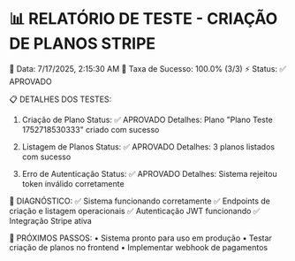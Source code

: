 
📊 RELATÓRIO DE TESTE - CRIAÇÃO DE PLANOS STRIPE
==============================================

📅 Data: 7/17/2025, 2:15:30 AM
🎯 Taxa de Sucesso: 100.0% (3/3)
⚡ Status: ✅ APROVADO

📋 DETALHES DOS TESTES:

1. Criação de Plano
   Status: ✅ APROVADO
   Detalhes: Plano "Plano Teste 1752718530333" criado com sucesso

2. Listagem de Planos
   Status: ✅ APROVADO
   Detalhes: 3 planos listados com sucesso

3. Erro de Autenticação
   Status: ✅ APROVADO
   Detalhes: Sistema rejeitou token inválido corretamente


🔧 DIAGNÓSTICO:
✅ Sistema funcionando corretamente
✅ Endpoints de criação e listagem operacionais
✅ Autenticação JWT funcionando
✅ Integração Stripe ativa

📝 PRÓXIMOS PASSOS:
• Sistema pronto para uso em produção
• Testar criação de planos no frontend
• Implementar webhook de pagamentos
